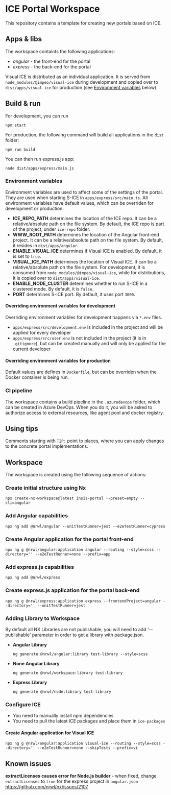 # ICE Portal Workspace

This repository contains a template for creating new portals based on ICE.

## Apps & libs

The workspace containts the following applications:

- _angular_ - the front-end for the portal
- _express_ - the back-end for the portal

Visual ICE is distributed as an individual application. It is served from `node_modules/@impeo/visual-ice` during development and copied over to `dist/apps/visual-ice` for production (see [Environment variables](#environment-variables) below).

## Build & run

For development, you can run

```
npm start
```

For production, the following command will build all applications in the `dist` folder:

```
npm run build
```

You can then run express.js app:

```
node dist/apps/express/main.js
```

### Environment variables

Environment variables are used to affect some of the settings of the portal. They are used when starting S-ICE in `apps/express/src/main.ts`. All environment variables have default values, which can be overriden for development or production.

- **ICE_REPO_PATH** determines the location of the ICE repo. It can be a relative/absolute path on the file system. By default, the ICE repo is part of the project, under `ice-repo` folder.
- **WWW_ROOT_PATH** determines the location of the Angular front-end project. It can be a relative/absolute path on the file system. By default, it resides in `dist/apps/angular`.
- **ENABLE_VISUAL_ICE** determines if Visual ICE is enabled. By default, it is set to `true`.
- **VISUAL_ICE_PATH** determines the location of Visual ICE. It can be a relative/absolute path on the file system. For development, it is consumed from `node_modules/@impeo/visual-ice`, while for distributions, it is copied over to `dist/apps/visual-ice`.
- **ENABLE_NODE_CLUSTER** determines whether to run S-ICE in a clustered mode. By default, it is `false`.
- **PORT** determines S-ICE port. By default, it uses port `3000`.

#### Overriding environment variables for development

Overriding environment variables for development happens via `*.env` files.

- `apps/express/src/development.env` is included in the project and will be applied for every developer
- `apps/express/src/user.env` is not included in the project (it is in `.gitignore`), but can be created manually and will only be applied for the current developer

#### Overriding environment variables for production

Default values are defines in `Dockerfile`, but can be overriden when the Docker container is being run.

### CI pipeline

The workspace contains a build pipeline in the `.azuredevops` folder, which can be created in Azure DevOps. When you do it, you will be asked to authorize access to external resources, like agent pool and docker registry.

## Using tips

Comments starting with `TIP:` point to places, where you can apply changes to the concrete portal implementations.

## Workspace

The workspace is created using the following sequence of actions:

### Create initial structure using Nx

```
npx create-nx-workspace@latest insis-portal --preset=empty --cli=angular
```

### Add Angular capabilities

```
npx ng add @nrwl/angular --unitTestRunner=jest --e2eTestRunner=cypress
```

### Create Angular application for the portal front-end

```
npx ng g @nrwl/angular:application angular --routing --style=scss --directory='' --e2eTestRunner=none --prefix=app
```

### Add express.js capabilities

```
npx ng add @nrwl/express
```

### Create express.js application for the portal back-end

```
npx ng g @nrwl/express:application express --frontendProject=angular --directory='' --unitTestRunner=jest
```

### Adding Library to Workspace

By default all NX Libraries are not publishable, you will need to add '--publishable' parameter in order to get a library with package.json.

- **Angular Library** <br />

  ```
  ng generate @nrwl/angular:library test-library --style=scss
  ```

- **None Angular Library** <br />

  ```
  ng generate @nrwl/workspace:library test-library
  ```

- **Express Library** <br />

  ```
  ng generate @nrwl/node:library test-library
  ```

### Configure ICE

- You need to manually install npm dependencies
- You need to pull the latest ICE packages and place them in `ice-packages`

#### Create Angular application for Visual ICE

```
npx ng g @nrwl/angular:application visual-ice --routing --style=scss --directory='' --e2eTestRunner=none --skipTests --prefix=vi
```

## Known issues

**extractLicenses causes error for Node.js builder** - when fixed, change `extractLicenses` to `true` for the express project in `angular.json`  
https://github.com/nrwl/nx/issues/2107
